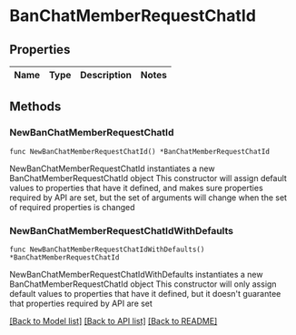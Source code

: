 # BanChatMemberRequestChatId

## Properties

Name | Type | Description | Notes
------------ | ------------- | ------------- | -------------

## Methods

### NewBanChatMemberRequestChatId

`func NewBanChatMemberRequestChatId() *BanChatMemberRequestChatId`

NewBanChatMemberRequestChatId instantiates a new BanChatMemberRequestChatId object
This constructor will assign default values to properties that have it defined,
and makes sure properties required by API are set, but the set of arguments
will change when the set of required properties is changed

### NewBanChatMemberRequestChatIdWithDefaults

`func NewBanChatMemberRequestChatIdWithDefaults() *BanChatMemberRequestChatId`

NewBanChatMemberRequestChatIdWithDefaults instantiates a new BanChatMemberRequestChatId object
This constructor will only assign default values to properties that have it defined,
but it doesn't guarantee that properties required by API are set


[[Back to Model list]](../README.md#documentation-for-models) [[Back to API list]](../README.md#documentation-for-api-endpoints) [[Back to README]](../README.md)


